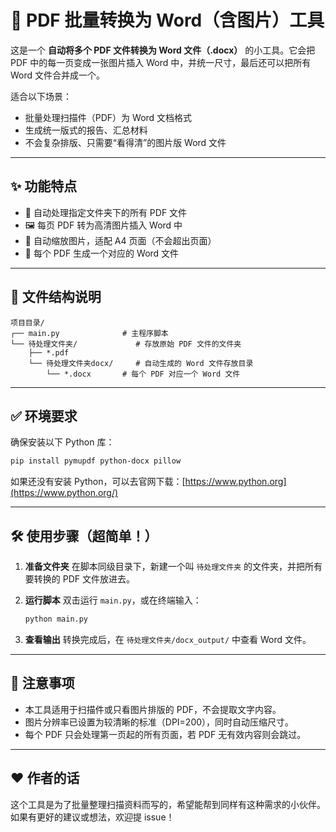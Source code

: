 # 📄 PDF 批量转换为 Word（含图片）工具

这是一个 **自动将多个 PDF 文件转换为 Word 文件（.docx）** 的小工具。它会把 PDF 中的每一页变成一张图片插入 Word 中，并统一尺寸，最后还可以把所有 Word 文件合并成一个。

适合以下场景：

- 批量处理扫描件（PDF）为 Word 文档格式
- 生成统一版式的报告、汇总材料
- 不会复杂排版、只需要“看得清”的图片版 Word 文件

------

## ✨ 功能特点

- 📂 自动处理指定文件夹下的所有 PDF 文件
- 🖼 每页 PDF 转为高清图片插入 Word 中
- 📏 自动缩放图片，适配 A4 页面（不会超出页面）
- 📁 每个 PDF 生成一个对应的 Word 文件

------

## 📁 文件结构说明

```
项目目录/
┌── main.py              # 主程序脚本
└── 待处理文件夹/             # 存放原始 PDF 文件的文件夹
	├── *.pdf
    └── 待处理文件夹docx/     # 自动生成的 Word 文件存放目录
        └── *.docx       # 每个 PDF 对应一个 Word 文件
```

------

## ✅ 环境要求

确保安装以下 Python 库：

```bash
pip install pymupdf python-docx pillow
```

如果还没有安装 Python，可以去官网下载：[https://www.python.org](https://www.python.org/)

---

## 🛠 使用步骤（超简单！）

1. **准备文件夹**
    在脚本同级目录下，新建一个叫 `待处理文件夹` 的文件夹，并把所有要转换的 PDF 文件放进去。

2. **运行脚本**
    双击运行 `main.py`，或在终端输入：

   ```bash
   python main.py
   ```

3. **查看输出**
    转换完成后，在 `待处理文件夹/docx_output/` 中查看 Word 文件。

------

## 📌 注意事项

- 本工具适用于扫描件或只看图片排版的 PDF，不会提取文字内容。
- 图片分辨率已设置为较清晰的标准（DPI=200），同时自动压缩尺寸。
- 每个 PDF 只会处理第一页起的所有页面，若 PDF 无有效内容则会跳过。

------

## ❤️ 作者的话

这个工具是为了批量整理扫描资料而写的，希望能帮到同样有这种需求的小伙伴。如果有更好的建议或想法，欢迎提 issue！